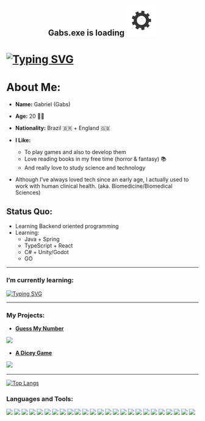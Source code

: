 <h2 align="center"> Gabs.exe is loading <img src="gear.svg"></h2>


<h1>
<a href="https://git.io/typing-svg"><img src="https://readme-typing-svg.herokuapp.com?font=Press+Start+2P&size=26&pause=750&color=F70731&center=true&vCenter=true&width=1260&height=75&lines=Hi%2C+I'm+Gabriel!;A+software+developer;Who+loves+science+and+future+tech" alt="Typing SVG" /></a>
</h1>

# About Me:
- **Name:** Gabriel (Gabs)
- **Age:** 20 🎈🎉
- **Nationality:** Brazil 🇧🇷 + England 🇬🇧
- **I Like:** 
  - To play games and also to develop them
  - Love reading books in my free time (horror & fantasy) 📚
  - And really love to study science and technology

- Although I've always loved tech since an early age, I actually used to work with human clinical health.
(aka. Biomedicine/Biomedical Sciences)

## Status Quo: 
 - Learning Backend oriented programming
 - Learning:
    + Java + Spring
    + TypeScript + React 
    + C# + Unity/Godot 
    + GO

<hr>
<h3>I’m currently learning: </h3>
<a href="https://git.io/typing-svg"><img src="https://readme-typing-svg.herokuapp.com?font=Bungee&pause=600&color=0CDC3B&width=600&lines=Java+%2B+Spring;GO;C-Sharp+%2B+Unity;Databases+and+SQL+(Postgresql,+MariaDB);TypeScript+%2B+React" alt="Typing SVG" /></a>
<hr>

### My Projects: 

- <a href="https://gabrielrugila.github.io/Project-GuessMyNumber/"> <strong>Guess My Number</strong> </a>
<img src="https://user-images.githubusercontent.com/112909127/188975027-ee049636-769d-45ef-af3a-490821172a3b.png" width="300">

- <a href="https://gabrielrugila.github.io/DiceyGames-JS/"> <strong> A Dicey Game </strong> </a>
<img src="https://user-images.githubusercontent.com/112909127/190874637-0f1ee32f-8e64-4d02-ab0c-1b769108b7dd.png" width="300">


<hr>
<p align="left">
</p>

[![Top Langs](https://github-readme-stats.vercel.app/api/top-langs/?username=GabrielRugila&langs_count=10&layout=compact)](https://github.com/anuraghazra/github-readme-stats)

<h3 align="left">Languages and Tools:</h3>
<p align="left"> 
<img src="https://cdn.jsdelivr.net/gh/devicons/devicon/icons/go/go-original.svg" width="25"/>
<img src="https://cdn.jsdelivr.net/gh/devicons/devicon/icons/go/go-original-wordmark.svg" width="25"/>
 <img src="https://cdn.jsdelivr.net/gh/devicons/devicon/icons/python/python-original.svg" width="25"/>
 <img src="https://cdn.jsdelivr.net/gh/devicons/devicon/icons/jupyter/jupyter-original-wordmark.svg" width="25"/>
 <img src="https://cdn.jsdelivr.net/gh/devicons/devicon/icons/pytorch/pytorch-original.svg" width="25"/>
 <img src="https://cdn.jsdelivr.net/gh/devicons/devicon/icons/pandas/pandas-original.svg" width="25"/>
 <img src="https://cdn.jsdelivr.net/gh/devicons/devicon/icons/pycharm/pycharm-original.svg" width="25"/>
<img src="https://cdn.jsdelivr.net/gh/devicons/devicon/icons/vscode/vscode-original.svg" width="25"/>
<img src="https://cdn.jsdelivr.net/gh/devicons/devicon/icons/java/java-original.svg" width="25"/>
<img src="https://cdn.jsdelivr.net/gh/devicons/devicon/icons/intellij/intellij-original.svg" width="25"/>
<img src="https://cdn.jsdelivr.net/gh/devicons/devicon/icons/jetbrains/jetbrains-original.svg" width="25"/>
<img src="https://cdn.jsdelivr.net/gh/devicons/devicon/icons/gradle/gradle-plain.svg" width="25"/>
<img src="https://cdn.jsdelivr.net/gh/devicons/devicon/icons/csharp/csharp-line.svg" width="25"/>
<img src="https://cdn.jsdelivr.net/gh/devicons/devicon/icons/godot/godot-original.svg" width="25"/>
<img src="https://cdn.jsdelivr.net/gh/devicons/devicon/icons/cplusplus/cplusplus-line.svg" width="25"/>
<img src="https://cdn.jsdelivr.net/gh/devicons/devicon/icons/html5/html5-plain.svg" width="25"/>                
<img src="https://cdn.jsdelivr.net/gh/devicons/devicon/icons/css3/css3-plain.svg" width="25"/>
<img src="https://cdn.jsdelivr.net/gh/devicons/devicon/icons/sass/sass-original.svg" width="25"/>
<img src="https://cdn.jsdelivr.net/gh/devicons/devicon/icons/javascript/javascript-plain.svg" width="25"/>
<img src="https://cdn.jsdelivr.net/gh/devicons/devicon/icons/nodejs/nodejs-original.svg" width="25"/>
<img src="https://cdn.jsdelivr.net/gh/devicons/devicon/icons/postgresql/postgresql-plain-wordmark.svg" width="25"/>
<img src="https://cdn.jsdelivr.net/gh/devicons/devicon/icons/php/php-plain.svg" width="25"/>
<img src="https://cdn.jsdelivr.net/gh/devicons/devicon/icons/github/github-original.svg" width="25"/>
<img src="https://cdn.jsdelivr.net/gh/devicons/devicon/icons/inkscape/inkscape-plain.svg" width="25"/>
<img src="https://cdn.jsdelivr.net/gh/devicons/devicon/icons/apache/apache-line-wordmark.svg" width="25"/>
    
</p>
